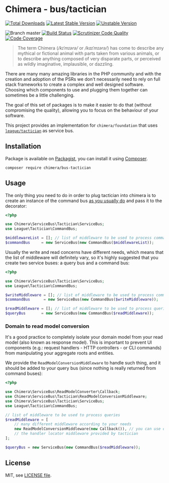 # Chimera - bus/tactician

[![Total Downloads](https://img.shields.io/packagist/dt/chimera/bus-tactician.svg?style=flat-square)](https://packagist.org/packages/chimera/bus-tactician)
[![Latest Stable Version](https://img.shields.io/packagist/v/chimera/bus-tactician.svg?style=flat-square)](https://packagist.org/packages/chimera/bus-tactician)
[![Unstable Version](https://img.shields.io/packagist/vpre/chimera/bus-tactician.svg?style=flat-square)](https://packagist.org/packages/chimera/bus-tactician)

![Branch master](https://img.shields.io/badge/branch-master-brightgreen.svg?style=flat-square)
[![Build Status](https://img.shields.io/travis/com/chimeraphp/bus-tactician/master.svg?style=flat-square)](http://travis-ci.com/chimeraphp/bus-tactician)
[![Scrutinizer Code Quality](https://img.shields.io/scrutinizer/g/chimeraphp/bus-tactician/master.svg?style=flat-square)](https://scrutinizer-ci.com/g/chimeraphp/bus-tactician/?branch=master)
[![Code Coverage](https://img.shields.io/scrutinizer/coverage/g/chimeraphp/bus-tactician/master.svg?style=flat-square)](https://scrutinizer-ci.com/g/chimeraphp/bus-tactician/?branch=master)

> The term Chimera (_/kɪˈmɪərə/_ or _/kaɪˈmɪərə/_) has come to describe any
mythical or fictional animal with parts taken from various animals, or to
describe anything composed of very disparate parts, or perceived as wildly
imaginative, implausible, or dazzling.

There are many many amazing libraries in the PHP community and with the creation
and adoption of the PSRs we don't necessarily need to rely on full stack
frameworks to create a complex and well designed software. Choosing which
components to use and plugging them together can sometimes be a little
challenging.

The goal of this set of packages is to make it easier to do that (without
compromising the quality), allowing you to focus on the behaviour of your
software.

This project provides an implementation for `chimera/foundation` that
uses [`league/tactician`](https://tactician.thephpleague.com) as service bus.

## Installation

Package is available on [Packagist](http://packagist.org/packages/chimera/bus-tactician),
you can install it using [Composer](http://getcomposer.org).

```shell
composer require chimera/bus-tactician
```

## Usage

The only thing you need to do in order to plug tactician into chimera is to
create an instance of the command bus [as you usually do](https://tactician.thephpleague.com)
and pass it to the decorator:

```php
<?php

use Chimera\ServiceBus\Tactician\ServiceBus;
use League\Tactician\CommandBus;

$middlewareList = []; // list of middleware to be used to process commands
$commandBus     = new ServiceBus(new CommandBus($middlewareList));
```

Usually the write and read concerns have different needs, which means that the
list of middleware will definitely vary, so it's highly suggested that you create
two service buses: a query bus and a command bus:

```php
<?php

use Chimera\ServiceBus\Tactician\ServiceBus;
use League\Tactician\CommandBus;

$writeMiddleware = []; // list of middleware to be used to process commands
$commandBus      = new ServiceBus(new CommandBus($writeMiddleware));

$readMiddleware = []; // list of middleware to be used to process queries
$queryBus       = new ServiceBus(new CommandBus($readMiddleware));
```

### Domain to read model conversion

It's a good practice to completely isolate your domain model from your read model
(also known as response model). This is important to prevent UI components (e.g.:
request handlers - HTTP controllers - or CLI commands) from manipulating your
aggregate roots and entities.

We provide the `ReadModelConversionMiddleware` to handle such thing, and it should
be added to your query bus (since nothing is really returned from command buses):

```php
<?php

use Chimera\ServiceBus\ReadModelConverter\Callback;
use Chimera\ServiceBus\Tactician\ReadModelConversionMiddleware;
use Chimera\ServiceBus\Tactician\ServiceBus;
use League\Tactician\CommandBus;

// list of middleware to be used to process queries
$readMiddleware = [
    // many different middleware according to your needs
    new ReadModelConversionMiddleware(new Callback()), // you can use different strategies if needed
    // the handler locator middleware provided by tactician
];

$queryBus = new ServiceBus(new CommandBus($readMiddleware));
```

## License

MIT, see [LICENSE file](https://github.com/chimeraphp/bus-tactician/blob/master/LICENSE).
